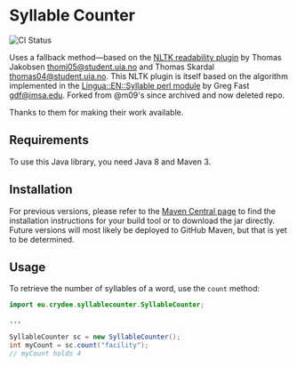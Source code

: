 # Syllable Counter

![CI Status](https://github.com/Nincodedo/syllable-counter/workflows/CI/badge.svg)

Uses a fallback method—based on the [NLTK readability plugin][nltk] by Thomas Jakobsen <thomj05@student.uia.no> and Thomas Skardal <thomas04@student.uia.no>. This NLTK plugin is itself based on the algorithm implemented in the [Lingua::EN::Syllable perl module][perl] by Greg Fast <gdf@imsa.edu>. Forked from @m09's since archived and now deleted repo.

Thanks to them for making their work available.

[nltk]: https://github.com/nltk/nltk_contrib/blob/master/nltk_contrib/readability/syllables_en.py
[perl]: http://search.cpan.org/~neilb/Lingua-EN-Syllable-0.26/

## Requirements

To use this Java library, you need Java 8 and Maven 3.

## Installation

For previous versions, please refer to the [Maven Central page](https://search.maven.org/search?q=g:eu.crydee%20a:syllable-counter) to find the installation instructions for your build tool or to download the jar directly. Future versions will most likely be deployed to GitHub Maven, but that is yet to be determined.

## Usage

To retrieve the number of syllables of a word, use the `count` method:

```java
import eu.crydee.syllablecounter.SyllableCounter;

...

SyllableCounter sc = new SyllableCounter();
int myCount = sc.count("facility");
// myCount holds 4
```
